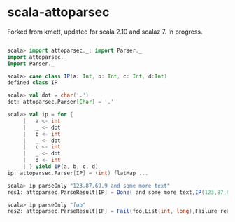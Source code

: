 
scala-attoparsec
================

Forked from kmett, updated for scala 2.10 and scalaz 7. In progress.

```scala

scala> import attoparsec._; import Parser._
import attoparsec._
import Parser._

scala> case class IP(a: Int, b: Int, c: Int, d:Int)
defined class IP

scala> val dot = char('.')
dot: attoparsec.Parser[Char] = '.'

scala> val ip = for { 
     |   a <- int
     |   _ <- dot
     |   b <- int
     |   _ <- dot
     |   c <- int
     |   _ <- dot
     |   d <- int 
     | } yield IP(a, b, c, d)
ip: attoparsec.Parser[IP] = (int) flatMap ...

scala> ip parseOnly "123.87.69.9 and some more text"
res1: attoparsec.ParseResult[IP] = Done( and some more text,IP(123,87,69,9))

scala> ip parseOnly "foo"
res2: attoparsec.ParseResult[IP] = Fail(foo,List(int, long),Failure reading:digit)

```


